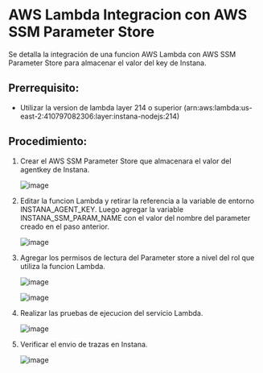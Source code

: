 
# AWS Lambda Integracion con AWS SSM Parameter Store 

Se detalla la integración de una funcion AWS Lambda con AWS SSM Parameter Store para almacenar el valor del key de Instana.

## Prerrequisito:

- Utilizar la version de lambda layer 214 o superior (arn:aws:lambda:us-east-2:410797082306:layer:instana-nodejs:214)

## Procedimiento:

1. Crear el AWS SSM Parameter Store que almacenara el valor del agentkey de Instana.

   ![image](https://github.com/user-attachments/assets/7d52ee2f-29a5-4036-b365-dec56d322b17)


2. Editar la funcion Lambda y retirar la referencia a la variable de entorno INSTANA_AGENT_KEY. Luego agregar la variable INSTANA_SSM_PARAM_NAME con el valor del nombre del parameter creado en el paso anterior.

   ![image](https://github.com/user-attachments/assets/4c37700d-7f46-4502-8ff8-cf69398efd74)

   
3. Agregar los permisos de lectura del Parameter store a nivel del rol que utiliza la funcion Lambda.

   ![image](https://github.com/user-attachments/assets/9afb75fd-fc40-44a1-9453-87d87589f655)

   ![image](https://github.com/user-attachments/assets/d34fd526-20db-4a95-bfc4-0fd12f00ada2)

  
4. Realizar las pruebas de ejecucion del servicio Lambda.

   ![image](https://github.com/user-attachments/assets/bf347056-7ca8-4be5-a451-64a0b515a3ca)

5. Verificar el envio de trazas en Instana.

   ![image](https://github.com/user-attachments/assets/ae25544f-e7a6-41a7-b718-61682afc5446)

